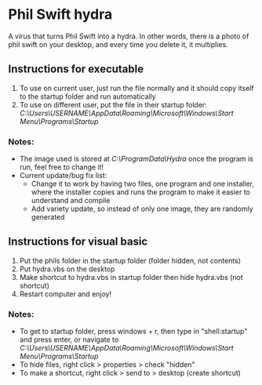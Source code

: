 # Phil Swift hydra
A virus that turns Phil Swift into a hydra. In other words, there is a photo of phil swift on your desktop, and every time you delete it, it multiplies.

## Instructions for executable
1. To use on current user, just run the file normally and it should copy itself to the startup folder and run automatically
2. To use on different user, put the file in their startup folder: _C:\Users\USERNAME\AppData\Roaming\Microsoft\Windows\Start Menu\Programs\Startup_

### Notes:
* The image used is stored at _C:\ProgramData\Hydra_ once the program is run, feel free to change it!
* Current update/bug fix list:
	* Change it to work by having two files, one program and one installer, where the installer copies and runs the program to make it easier to understand and compile
	* Add variety update, so instead of only one image, they are randomly generated

## Instructions for visual basic
1. Put the phils folder in the startup folder (folder hidden, not contents)
2. Put hydra.vbs on the desktop
3. Make shortcut to hydra.vbs in startup folder then hide hydra.vbs (not shortcut)
4. Restart computer and enjoy!

### Notes:
* To get to startup folder, press windows + r, then type in "shell:startup" and press enter, 
or navigate to _C:\Users\USERNAME\AppData\Roaming\Microsoft\Windows\Start Menu\Programs\Startup_
* To hide files, right click > properties > check "hidden"
* To make a shortcut, right click > send to > desktop (create shortcut)
